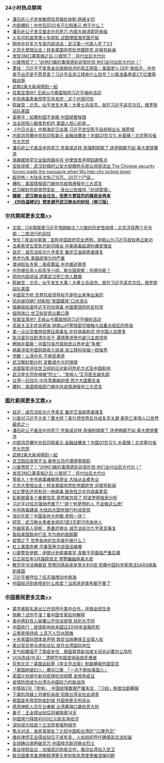 <div class="catlist">
<h3>24小时热点禁闻</h3>
<ul>
<li><a href="https://github.com/fqnews/bnews/blob/master/cbnews/20200403/1305552.md">潘石屹儿子连发敏感信息暗批体制 网络关切</a></li>
<li><a href="https://github.com/fqnews/bnews/blob/master/cbnews/20200403/1305904.md">内部爆料！中共狂印20多万亿假美元 想干什么？</a></li>
<li><a href="https://github.com/fqnews/bnews/blob/master/cbnews/20200403/1306140.md">潘石屹公子发文直击中共死穴 内部大崩溃即将来临</a></li>
<li><a href="https://github.com/fqnews/bnews/blob/master/worldnews/usa/20200403/1305572.md">火车司机故意使火车脱轨 试图撞毁海军医疗船</a></li>
<li><a href="https://github.com/fqnews/bnews/blob/master/cbnews/20200403/1305689.md">网传中共军方专家内部讲话：武汉第一代病人死了1/3</a></li>
<li><a href="https://github.com/fqnews/bnews/blob/master/topimagenews/20200403/1305551.md">北京大使馆出击！转发美国务院批党媒姓党 非报导新闻</a></li>
<li><a href="https://github.com/fqnews/bnews/blob/master/topimagenews/20200403/1306139.md">发现3M口罩真相之后 川普怒了：将付出巨大代价</a></li>
<li><a href="https://github.com/fqnews/bnews/blob/master/topimagenews/20200403/1306150.md">川普愤怒了！“对他们做的事情感到非常吃惊 他们会付出巨大代价！”</a></li>
<li><a href="https://github.com/fqnews/bnews/blob/master/cbnews/20200403/1305728.md">萧铭：习近平不拿真金白银救经济的真正原因；美国拿⅓ GDP 救经济，中共拿不出还是不愿意拿？习近平去浙江释放什么信号？川普准备再拿2万亿建基础设施 </a></li>
<li><a href="https://github.com/fqnews/bnews/blob/master/topimagenews/20200403/1306183.md">武肺2条大新闻撞到一起</a></li>
<li><a href="https://github.com/fqnews/bnews/blob/master/cbnews/20200403/1306331.md">任案显落地? 王岐山今露面陪同习近平植树活动</a></li>
<li><a href="https://github.com/fqnews/bnews/blob/master/cnnews/20200403/1305699.md">中共病毒患者现罕见并发症：这个也很可怕</a></li>
<li><a href="https://github.com/fqnews/bnews/blob/master/cbnews/20200403/1306366.md">陈破空：北京，似乎发生大事！大量士兵进京。就在习近平返京次日。俄罗斯站队美国 </a></li>
<li><a href="https://github.com/fqnews/bnews/blob/master/cbnews/20200403/1305712.md">袁隆平：如果别国不卖粮 中国就要挨饿</a></li>
<li><a href="https://github.com/fqnews/bnews/blob/master/cnnews/20200403/1306178.md">当全球担心粮食危机时 美国人担心的是…</a></li>
<li><a href="https://github.com/fqnews/bnews/blob/master/bannedvideo/20200403/1306078.md">《今日点击》中南海定已出事 习近平世交陈平自视频出头 很奇怪 </a></li>
<li><a href="https://github.com/fqnews/bnews/blob/master/topimagenews/20200403/1306304.md">内部消息曝中共狂印假美元 金融战爆发？中国Q1负12% 补窟窿！北京等10省市大忽悠</a></li>
<li><a href="https://github.com/fqnews/bnews/blob/master/topimagenews/20200403/1306368.md">潘石屹公子直击中共死穴 党臭成这样 改强制绑架了 连伊朗都不如 美大使提要求</a></li>
<li><a href="https://github.com/fqnews/bnews/blob/master/cbnews/20200403/1306117.md">瑞典媒体罕见全版炮轰中共 中使馆发声明回避焦点</a></li>
<li><a href="https://github.com/fqnews/bnews/blob/master/bannedvideo/20200403/1306074.md">宝胜视频：武汉封城时公安大规模枪杀民众视频流出 The Chinese security forces  made the massacre  when Wu Han city locked down</a></li>
<li><a href="https://github.com/fqnews/bnews/blob/master/cnnews/20200403/1305730.md">超恐怖！大陆多次急订10万、20万个尸袋…</a></li>
<li><a href="https://github.com/fqnews/bnews/blob/master/cbnews/20200403/1306194.md">爆料：美国情报部门揭中共疫情通报中三大谎言</a></li>
<li><a href="https://github.com/fqnews/bnews/blob/master/headline/20200403/1306312.md">武汉解封在即突然变卦  　发出公告维持「封闭管理」</a></li>
<li><b><a href="https://github.com/fqnews/bnews/blob/master/comments/20200211/1275071.md" target="_blank">揭秘：武汉肺炎会过去，但更大更猛烈的瘟疫会再来</a></b></li>
<li><b><a href="https://github.com/fqnews/bnews/blob/master/comments/20200207/1272816.md" target="_blank">《刘伯温碑记》预言避开武汉肺炎的妙招（修订版）</a></b></li>
</ul>
</div>

<div class="catlist">
<h3><a href="https://github.com/fqnews/bnews/blob/master/cbnews/" target="_blank">中共禁闻</a><span><a href="https://github.com/fqnews/bnews/blob/master/cbnews/" target="_blank" rel="nofollow">更多文章>></a></span></h3>
<ul>
<li><a href="https://github.com/fqnews/bnews/blob/master/cbnews/20200404/1306535.md" target="_blank">文昭：CIA情报使习近平甩锅破功？川普的历史性抉择；北京浮现两个司令部；二度流行的风险</a></li>
<li><a href="https://github.com/fqnews/bnews/blob/master/cbnews/20200404/1306523.md" target="_blank">专栏 | 夜话中南海：宣称中国政府完全透明，钟南山为习近平政权再立新功</a></li>
<li><a href="https://github.com/fqnews/bnews/blob/master/cbnews/20200404/1306497.md" target="_blank">法美希望五常急开新冠峰会 中美病毒起源吵瘫安理会</a></li>
<li><a href="https://github.com/fqnews/bnews/blob/master/comments/20200404/1306392.md" target="_blank">自述：诚念法轮功九字真言 重症艾滋病患者康复</a></li>
<li><a href="https://github.com/fqnews/bnews/blob/master/cbnews/20200404/1306329.md" target="_blank">养虎为患 美国疫情为何严重</a></li>
<li><a href="https://github.com/fqnews/bnews/blob/master/cbnews/20200404/1306327.md" target="_blank">澳洲知名专家：瘟疫蔓延 中共难逃罪责</a></li>
<li><a href="https://github.com/fqnews/bnews/blob/master/cbnews/20200404/1306264.md" target="_blank">中共被任命人权高专小组，联合国观察：何德何能？</a></li>
<li><a href="https://github.com/fqnews/bnews/blob/master/cbnews/20200404/1306318.md" target="_blank">网传内部讲话 透露武汉死亡惊人数据</a></li>
<li><a href="https://github.com/fqnews/bnews/blob/master/cbnews/20200403/1306366.md" target="_blank">陈破空：北京，似乎发生大事！大量士兵进京。就在习近平返京次日。俄罗斯站队美国</a></li>
<li><a href="https://github.com/fqnews/bnews/blob/master/cbnews/20200403/1306356.md" target="_blank">中国官方呛 世界抗疫领导权不是吹出来争出来的</a></li>
<li><a href="https://github.com/fqnews/bnews/blob/master/cbnews/20200403/1306348.md" target="_blank">风向或闯祸? 财新陷“卖国媒体”口水浪尖</a></li>
<li><a href="https://github.com/fqnews/bnews/blob/master/cbnews/20200403/1306347.md" target="_blank">瑞典报纸直呼近平冠状病毒 中国使馆怒呛反科学</a></li>
<li><a href="https://github.com/fqnews/bnews/blob/master/cbnews/20200403/1306337.md" target="_blank">临阵改口 世卫拟促民众戴口罩</a></li>
<li><a href="https://github.com/fqnews/bnews/blob/master/cbnews/20200403/1306331.md" target="_blank">任案显落地? 王岐山今露面陪同习近平植树活动</a></li>
<li><a href="https://github.com/fqnews/bnews/blob/master/cbnews/20200403/1306322.md" target="_blank">高层关注无症状感染 钟南山吁警惕密切接触与自重点疫区的传染</a></li>
<li><a href="https://github.com/fqnews/bnews/blob/master/cbnews/20200403/1306320.md" target="_blank">美一众议员推特投票征病毒名 中共病毒称冠 传中国人投票多</a></li>
<li><a href="https://github.com/fqnews/bnews/blob/master/cbnews/20200403/1306303.md" target="_blank">陈冯富珍任职清华高干 谭德塞道贺也谢习主席领导</a></li>
<li><a href="https://github.com/fqnews/bnews/blob/master/cbnews/20200403/1306286.md" target="_blank">圈钱补窟窿！中国10省市鼓励民众养老金“多缴”</a></li>
<li><a href="https://github.com/fqnews/bnews/blob/master/cbnews/20200403/1306252.md" target="_blank">病毒冲击中国财政收入锐减 浙江拜科技福一枝独秀</a></li>
<li><a href="https://github.com/fqnews/bnews/blob/master/cbnews/20200403/1306236.md" target="_blank">觉醒！认清中共 不再受愚弄</a></li>
<li><a href="https://github.com/fqnews/bnews/blob/master/cbnews/20200403/1306235.md" target="_blank">武汉解封倒计时 变数或也与时俱增</a></li>
<li><a href="https://github.com/fqnews/bnews/blob/master/cbnews/20200403/1306234.md" target="_blank">法国智库评估世卫组织应对新冠危机方式及中国影响</a></li>
<li><a href="https://github.com/fqnews/bnews/blob/master/cbnews/20200403/1306233.md" target="_blank">武汉李文亮吹哨被“烈士”，“发哨人”艾芬医生疑失踪</a></li>
<li><a href="https://github.com/fqnews/bnews/blob/master/cbnews/20200403/1306195.md" target="_blank">台湾一石四鸟 中共羡慕嫉妒恨 西方大国要反省</a></li>
<li><a href="https://github.com/fqnews/bnews/blob/master/cbnews/20200403/1306194.md" target="_blank">爆料：美国情报部门揭中共疫情通报中三大谎言</a></li>

</ul>
</div>
<div class="catlist">
<h3><a href="https://github.com/fqnews/bnews/blob/master/topimagenews/" target="_blank">图片新闻</a><span><a href="https://github.com/fqnews/bnews/blob/master/topimagenews/" target="_blank" rel="nofollow">更多文章>></a></span></h3>
<ul>
<li><a href="https://github.com/fqnews/bnews/blob/master/comments/20200404/1306392.md" target="_blank">自述：诚念法轮功九字真言 重症艾滋病患者康复</a></li>
<li><a href="https://github.com/fqnews/bnews/blob/master/topimagenews/20200404/1306403.md" target="_blank">川普对习近平大变？要大怒？美引领世界反共成复苏关键 美死亡率按人口世界最低之一</a></li>
<li><a href="https://github.com/fqnews/bnews/blob/master/topimagenews/20200403/1306368.md" target="_blank">潘石屹公子直击中共死穴 党臭成这样 改强制绑架了 连伊朗都不如 美大使提要求</a></li>
<li><a href="https://github.com/fqnews/bnews/blob/master/topimagenews/20200403/1306304.md" target="_blank">内部消息曝中共狂印假美元 金融战爆发？中国Q1负12% 补窟窿！北京等10省市大忽悠</a></li>
<li><a href="https://github.com/fqnews/bnews/blob/master/topimagenews/20200403/1306183.md" target="_blank">武肺2条大新闻撞到一起</a></li>
<li><a href="https://github.com/fqnews/bnews/blob/master/topimagenews/20200403/1306157.md" target="_blank">世卫因应疫情不当 美参议员吁谭德塞辞职</a></li>
<li><a href="https://github.com/fqnews/bnews/blob/master/topimagenews/20200403/1306150.md" target="_blank">川普愤怒了！“对他们做的事情感到非常吃惊 他们会付出巨大代价！”</a></li>
<li><a href="https://github.com/fqnews/bnews/blob/master/topimagenews/20200403/1306139.md" target="_blank">发现3M口罩真相之后 川普怒了：将付出巨大代价</a></li>
<li><a href="https://github.com/fqnews/bnews/blob/master/topimagenews/20200403/1305903.md" target="_blank">零收入！中共病毒瘫痪旅游业 大陆从业者失业</a></li>
<li><a href="https://github.com/fqnews/bnews/blob/master/topimagenews/20200403/1305551.md" target="_blank">北京大使馆出击！转发美国务院批党媒姓党 非报导新闻</a></li>
<li><a href="https://github.com/fqnews/bnews/blob/master/comments/20200402/1304735.md" target="_blank">拉比警告还将有另一种病毒 致命性比中共病毒更高</a></li>
<li><a href="https://github.com/fqnews/bnews/blob/master/topimagenews/20200402/1305316.md" target="_blank">彭斯披露多个重要信息 竟然被忽视了 阿波罗网独家分析</a></li>
<li><a href="https://github.com/fqnews/bnews/blob/master/topimagenews/20200402/1305250.md" target="_blank">习近平对任志强骑虎难下? “是个有梦想的人 不会做这么绝”</a></li>
<li><a href="https://github.com/fqnews/bnews/blob/master/topimagenews/20200402/1305194.md" target="_blank">中共病毒肆虐 大陆四大国有银行利润受损</a></li>
<li><a href="https://github.com/fqnews/bnews/blob/master/topimagenews/20200402/1305149.md" target="_blank">涨价在即？中国各地大抢粮 虚假一场？</a></li>
<li><a href="https://github.com/fqnews/bnews/blob/master/topimagenews/20200402/1305108.md" target="_blank">研究：武汉肺炎患者发病前1至3天即可传染他人</a></li>
<li><a href="https://github.com/fqnews/bnews/blob/master/comments/20200402/1304918.md" target="_blank">作曲家真人视频：患重症肺炎 诚念法轮功九字真言康复</a></li>
<li><a href="https://github.com/fqnews/bnews/blob/master/topimagenews/20200402/1305072.md" target="_blank">面临美国致命打击 华为疼的直跳脚</a></li>
<li><a href="https://github.com/fqnews/bnews/blob/master/topimagenews/20200402/1305044.md" target="_blank">疫情之下 世界各地的生存者在做什么？</a></li>
<li><a href="https://github.com/fqnews/bnews/blob/master/topimagenews/20200402/1305019.md" target="_blank">杠上美国务卿 华春莹再次说错话被嘲</a></li>
<li><a href="https://github.com/fqnews/bnews/blob/master/topimagenews/20200402/1304965.md" target="_blank">川普警告伊朗：伊朗计划偷袭美军 真敢干将面临严重后果</a></li>
<li><a href="https://github.com/fqnews/bnews/blob/master/topimagenews/20200402/1304964.md" target="_blank">石正丽去年3月蹊跷发文 预警蝙蝠病毒大疫</a></li>
<li><a href="https://github.com/fqnews/bnews/blob/master/topimagenews/20200402/1304732.md" target="_blank">教宗背书活摘器官 梵蒂冈感染率是意大利5倍 惊爆中国科学家带活SARS病毒到美国</a></li>
<li><a href="https://github.com/fqnews/bnews/blob/master/topimagenews/20200402/1304715.md" target="_blank">习近平被夺位？任志强搅动中南海</a></li>
<li><a href="https://github.com/fqnews/bnews/blob/master/topimagenews/20200401/1304684.md" target="_blank">中国经济到底惨到什么程度？当局连遮羞布都不要了</a></li>

</ul>
</div>
<div class="catlist">
<h3><a href="https://github.com/fqnews/bnews/blob/master/headline/" target="_blank">中国要闻</a><span><a href="https://github.com/fqnews/bnews/blob/master/headline/" target="_blank" rel="nofollow">更多文章>></a></span></h3>
<ul>
<li><a href="https://github.com/fqnews/bnews/blob/master/headline/20200404/1306490.md" target="_blank">美学者联名发出公开信呼吁美中合作，拯救全球生命</a></li>
<li><a href="https://github.com/fqnews/bnews/blob/master/headline/20200404/1306489.md" target="_blank">隐瞒？试剂不准？看中国专家如何解释</a></li>
<li><a href="https://github.com/fqnews/bnews/blob/master/headline/20200404/1306488.md" target="_blank">美中两封百人联署公开信谈疫情 目的大不同</a></li>
<li><a href="https://github.com/fqnews/bnews/blob/master/headline/20200404/1306454.md" target="_blank">中国央行：疫情影响尚未超过2008年金融危机</a></li>
<li><a href="https://github.com/fqnews/bnews/blob/master/headline/20200404/1306453.md" target="_blank">云南旱情持续  上百万人饮水困难</a></li>
<li><a href="https://github.com/fqnews/bnews/blob/master/headline/20200404/1306452.md" target="_blank">十余家国际团体发声明  敦促当局确保王全璋人权</a></li>
<li><a href="https://github.com/fqnews/bnews/blob/master/headline/20200404/1306451.md" target="_blank">美台官员参与虚拟论坛  提升台湾国际地位</a></li>
<li><a href="https://github.com/fqnews/bnews/blob/master/headline/20200404/1306434.md" target="_blank">天气和暖阻不了瘟疫步伐　泰国宵禁新加坡关闭非必要办公场所</a></li>
<li><a href="https://github.com/fqnews/bnews/blob/master/headline/20200404/1306425.md" target="_blank">VOA连线(叶兵)：清明节中国哀悼染疫死难者</a></li>
<li><a href="https://github.com/fqnews/bnews/blob/master/headline/20200404/1306424.md" target="_blank">究责北京？美国会起草《李文亮法案》制裁瞒报外国官员</a></li>
<li><a href="https://github.com/fqnews/bnews/blob/master/headline/20200404/1306423.md" target="_blank">「美国胖媳妇儿」爆买口罩　「一点不剩给美国人」</a></li>
<li><a href="https://github.com/fqnews/bnews/blob/master/headline/20200404/1306412.md" target="_blank">英国计划提升新冠疫情检测规模   发放免疫证</a></li>
<li><a href="https://github.com/fqnews/bnews/blob/master/headline/20200404/1306402.md" target="_blank">疫情防控成为台湾与中国较力的新战场</a></li>
<li><a href="https://github.com/fqnews/bnews/blob/master/headline/20200404/1306401.md" target="_blank">中情局2月「吹哨」　中国疫情数据严重失实　「习权」制度加剧瞒报</a></li>
<li><a href="https://github.com/fqnews/bnews/blob/master/headline/20200404/1306399.md" target="_blank">下属机场替上司接机染疫  招致台湾全社会谴责</a></li>
<li><a href="https://github.com/fqnews/bnews/blob/master/headline/20200404/1306398.md" target="_blank">泰国宣布宵禁防疫封城    外国旅客无所适从</a></li>
<li><a href="https://github.com/fqnews/bnews/blob/master/headline/20200404/1306397.md" target="_blank">感恩神职人员在台奉献 台湾募捐口罩给意大利</a></li>
<li><a href="https://github.com/fqnews/bnews/blob/master/headline/20200404/1306389.md" target="_blank">妻子：王全璋出狱后将被隔离14天</a></li>
<li><a href="https://github.com/fqnews/bnews/blob/master/headline/20200404/1306388.md" target="_blank">中国央行释放4000亿元助实体经济</a></li>
<li><a href="https://github.com/fqnews/bnews/blob/master/headline/20200404/1306387.md" target="_blank">深圳成大陆首个立法禁食猫狗城市</a></li>
<li><a href="https://github.com/fqnews/bnews/blob/master/headline/20200404/1306379.md" target="_blank">焦点对话：谁是真朋友？比较中国和台湾的’“口罩外交”</a></li>
<li><a href="https://github.com/fqnews/bnews/blob/master/headline/20200403/1306370.md" target="_blank">维权律师王全璋出狱日子或有变，人权组织呼吁确保其合法权益</a></li>
<li><a href="https://github.com/fqnews/bnews/blob/master/headline/20200403/1306363.md" target="_blank">全球确诊病例破百万  中国悼念新冠肺炎烈士</a></li>
<li><a href="https://github.com/fqnews/bnews/blob/master/headline/20200403/1306351.md" target="_blank">美台视频会议：加强双边防疫合作，推动台湾加入世卫</a></li>
<li><a href="https://github.com/fqnews/bnews/blob/master/headline/20200403/1306350.md" target="_blank">联合国要求香港解释港警无差别和恶意使用催泪弹问题</a></li>

</ul>
</div>